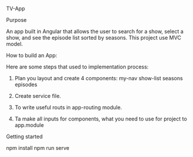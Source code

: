 TV-App

Purpose

An app built in Angular that allows the user to search for a show, select a show,
and see the episode list sorted by seasons. This project use MVC model.

How to build an App:

Here are some steps that used to implementation process:

1. Plan you layout and create 4 components:
   my-nav
   show-list
   seasons
   episodes
   
2. Create service file.
 
3. To write useful routs in app-routing module.  

4. Ta make all inputs for components, what you need to use for project to app.module

Getting started

npm install
npm run serve

  
   
   



